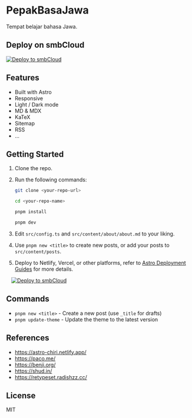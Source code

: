 # PepakBasaJawa

Tempat belajar bahasa Jawa.

## Deploy on smbCloud

[![Deploy to smbCloud](https://github.com/smbcloudXYZ/smbcloud-cli/blob/development/deploy.svg)](https://smbcloud.xyz)

## Features

- Built with Astro
- Responsive
- Light / Dark mode
- MD & MDX
- KaTeX
- Sitemap
- RSS
- ...

## Getting Started

1. Clone the repo.

2. Run the following commands:

   ```bash
   git clone <your-repo-url>

   cd <your-repo-name>

   pnpm install

   pnpm dev
   ```

3. Edit `src/config.ts` and `src/content/about/about.md` to your liking.

4. Use `pnpm new <title>` to create new posts, or add your posts to `src/content/posts`.

5. Deploy to Netlify, Vercel, or other platforms, refer to [Astro Deployment Guides](https://docs.astro.build/en/guides/deploy/) for more details.

&emsp;[![Deploy to smbCloud](https://github.com/smbcloudXYZ/smbcloud-cli/blob/development/deploy.svg)](https://smbcloud.xyz)

## Commands

- `pnpm new <title>` - Create a new post (use `_title` for drafts)
- `pnpm update-theme` - Update the theme to the latest version

## References

- https://astro-chiri.netlify.app/
- https://paco.me/
- https://benji.org/
- https://shud.in/
- https://retypeset.radishzz.cc/

## License

MIT
